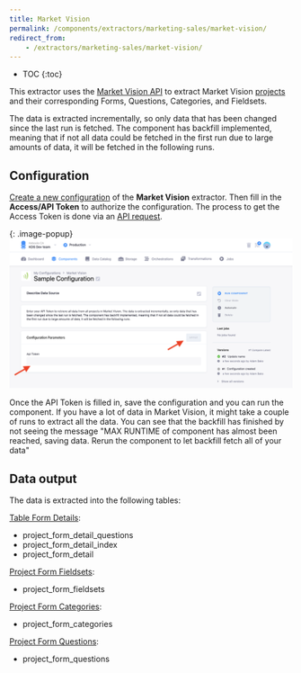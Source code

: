 ```yaml
---
title: Market Vision
permalink: /components/extractors/marketing-sales/market-vision/
redirect_from:
    - /extractors/marketing-sales/market-vision/
---
```


* TOC
{:toc}

This extractor uses the [Market Vision API](https://reporting.marketvision-spring.com/api/v1/documentation) to
extract Market Vision [projects](https://reporting.marketvision-spring.com/api/v1/documentation#List_of_Projects_150)
and their corresponding Forms, Questions, Categories, and Fieldsets.

The data is extracted incrementally, so only data that has been changed since the last run is fetched. 
The component has backfill implemented, meaning that if not all data could be fetched in the first run due to large 
amounts of data, it will be fetched in the following runs.

## Configuration
[Create a new configuration](/components/#creating-component-configuration) of the **Market Vision** extractor.
Then fill in the **Access/API Token** to authorize the configuration. The process to get the Access Token is 
done via an [API request](https://reporting.marketvision-spring.com/api/v1/documentation#Generate_token_18).

{: .image-popup}
![Screenshot - Api Version](/components/extractors/marketing-sales/market-vision/auth.png)


Once the API Token is filled in, save the configuration and you can run the component. If you have a lot of data in
Market Vision, it might take a couple of runs to extract all the data. You can see that the backfill has finished by not seeing
the message "MAX RUNTIME of component has almost been reached, saving data. Rerun the component to let backfill fetch all of your data"


## Data output

The data is extracted into the following tables:

[Table Form Details](https://reporting.marketvision-spring.com/api/v1/documentation#Form_Detail_231):
 - project_form_detail_questions
 - project_form_detail_index
 - project_form_detail

[Project Form Fieldsets](https://reporting.marketvision-spring.com/api/v1/documentation#Fieldsets_Structure_515):
 - project_form_fieldsets
   
[Project Form Categories](https://reporting.marketvision-spring.com/api/v1/documentation#Categories_Structure_465):
 - project_form_categories

[Project Form Questions](https://reporting.marketvision-spring.com/api/v1/documentation#Questions_Structure_317):
 - project_form_questions


